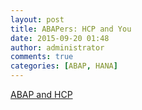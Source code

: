 ```yaml
---
layout: post
title: ABAPers: HCP and You
date: 2015-09-20 01:48
author: administrator
comments: true
categories: [ABAP, HANA]
---
```

<a href="http://scn.sap.com/community/developer-center/cloud-platform/blog/2015/09/04/abapers-hcp-and-you" target="_blank">ABAP and HCP</a>
